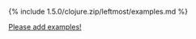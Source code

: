 {% include 1.5.0/clojure.zip/leftmost/examples.md %}

[Please add examples!](https://github.com/arrdem/grimoire/edit/master/_includes/1.6.0/clojure.zip/leftmost/examples.md)
